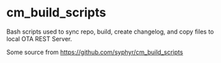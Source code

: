 # cm_build_scripts
Bash scripts used to sync repo, build, create changelog, and copy files to local OTA REST Server.

Some source from
https://github.com/syphyr/cm_build_scripts